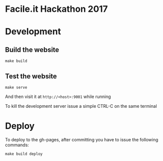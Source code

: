 # Facile.it Hackathon 2017

# Development

## Build the website

```
make build
```

## Test the website

```
make serve
```
And then visit it at `http://<host>:9001` while running

To kill the development server issue a simple CTRL-C on the same terminal 

# Deploy

To deploy to the gh-pages, after committing you have to issue the following commands:

```
make build deploy
```

